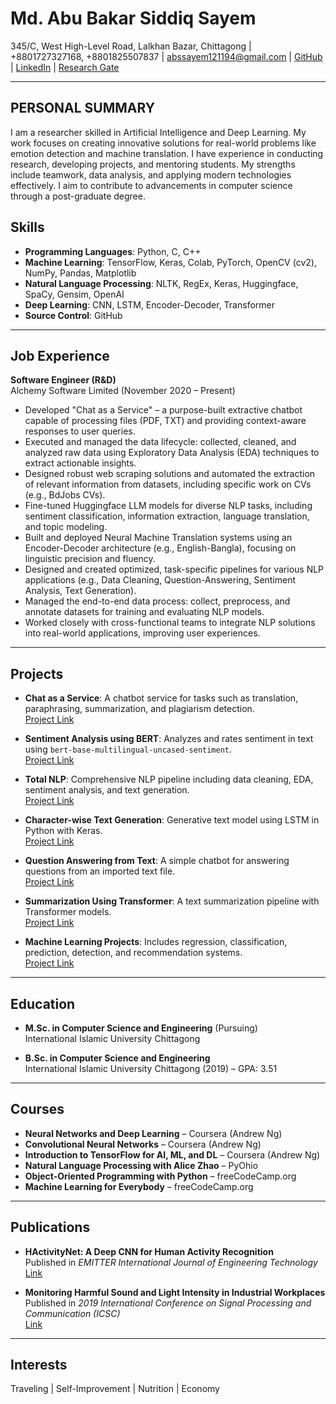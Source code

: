 # Md. Abu Bakar Siddiq Sayem
345/C, West High-Level Road, Lalkhan Bazar, Chittagong | +8801727327168, +8801825507837 | [abssayem121194@gmail.com](mailto:abssayem121194@gmail.com) | [GitHub](https://github.com/abs-sayem) | [LinkedIn](https://www.linkedin.com/in/abs-sayem-8a115a144) | [Research Gate](https://www.researchgate.net/profile/Md-Sayem-12)

---

## PERSONAL SUMMARY
I am a researcher skilled in Artificial Intelligence and Deep Learning. My work focuses on creating innovative solutions for real-world problems like emotion detection and machine translation. I have experience in conducting research, developing projects, and mentoring students. My strengths include teamwork, data analysis, and applying modern technologies effectively. I aim to contribute to advancements in computer science through a post-graduate degree.

## Skills
- **Programming Languages**: Python, C, C++
- **Machine Learning**: TensorFlow, Keras, Colab, PyTorch, OpenCV (cv2), NumPy, Pandas, Matplotlib  
- **Natural Language Processing**: NLTK, RegEx, Keras, Huggingface, SpaCy, Gensim, OpenAI  
- **Deep Learning**: CNN, LSTM, Encoder-Decoder, Transformer  
- **Source Control**: GitHub  

---

## Job Experience
**Software Engineer (R&D)**  
Alchemy Software Limited (November 2020 – Present)  

- Developed "Chat as a Service" – a purpose-built extractive chatbot capable of processing files (PDF, TXT) and providing context-aware responses to user queries.
- Executed and managed the data lifecycle: collected, cleaned, and analyzed raw data using Exploratory Data Analysis (EDA) techniques to extract actionable insights.
- Designed robust web scraping solutions and automated the extraction of relevant information from datasets, including specific work on CVs (e.g., BdJobs CVs).
- Fine-tuned Huggingface LLM models for diverse NLP tasks, including sentiment classification, information extraction, language translation, and topic modeling.
- Built and deployed Neural Machine Translation systems using an Encoder-Decoder architecture (e.g., English-Bangla), focusing on linguistic precision and fluency.
- Designed and created optimized, task-specific pipelines for various NLP applications (e.g., Data Cleaning, Question-Answering, Sentiment Analysis, Text Generation).
- Managed the end-to-end data process: collect, preprocess, and annotate datasets for training and evaluating NLP models.
- Worked closely with cross-functional teams to integrate NLP solutions into real-world applications, improving user experiences.

---

## Projects
- **Chat as a Service**: A chatbot service for tasks such as translation, paraphrasing, summarization, and plagiarism detection.  
  [Project Link](https://github.com/abs-sayem/chat_as_a_service)  

- **Sentiment Analysis using BERT**: Analyzes and rates sentiment in text using `bert-base-multilingual-uncased-sentiment`.  
  [Project Link](https://github.com/abs-sayem/nlp/tree/main/sentiment_analysis_using_bert)  

- **Total NLP**: Comprehensive NLP pipeline including data cleaning, EDA, sentiment analysis, and text generation.  
  [Project Link](https://github.com/abs-sayem/nlp/tree/main/total_nlp-alice_xhao)  

- **Character-wise Text Generation**: Generative text model using LSTM in Python with Keras.  
  [Project Link](https://github.com/abs-sayem/nlp/tree/main/character_wise_text_generation)  

- **Question Answering from Text**: A simple chatbot for answering questions from an imported text file.  
  [Project Link](https://github.com/abs-sayem/nlp/tree/main/question_answering_from_text)  

- **Summarization Using Transformer**: A text summarization pipeline with Transformer models.  
  [Project Link](https://github.com/abs-sayem/deep_learning/tree/main/summarization)  

- **Machine Learning Projects**: Includes regression, classification, prediction, detection, and recommendation systems.  
  [Project Link](https://github.com/abs-sayem/machine_learning/tree/main/ml_projects)  

---

## Education
- **M.Sc. in Computer Science and Engineering** (Pursuing)  
  International Islamic University Chittagong  

- **B.Sc. in Computer Science and Engineering**  
  International Islamic University Chittagong (2019) – GPA: 3.51  

---

## Courses
- **Neural Networks and Deep Learning** – Coursera (Andrew Ng)  
- **Convolutional Neural Networks** – Coursera (Andrew Ng)  
- **Introduction to TensorFlow for AI, ML, and DL** – Coursera (Andrew Ng)  
- **Natural Language Processing with Alice Zhao** – PyOhio  
- **Object-Oriented Programming with Python** – freeCodeCamp.org  
- **Machine Learning for Everybody** – freeCodeCamp.org  

---

## Publications
- **HActivityNet: A Deep CNN for Human Activity Recognition**  
  Published in *EMITTER International Journal of Engineering Technology*  
  [Link](https://www.researchgate.net/publication/357871345_HActivityNet_A_Deep_Convolutional_Network_for_Human_Activity_Recognition)  

- **Monitoring Harmful Sound and Light Intensity in Industrial Workplaces**  
  Published in *2019 International Conference on Signal Processing and Communication (ICSC)*  
  [Link](https://ieeexplore.ieee.org/document/8938314?arnumber=8938314)  

---

## Interests
Traveling | Self-Improvement | Nutrition | Economy